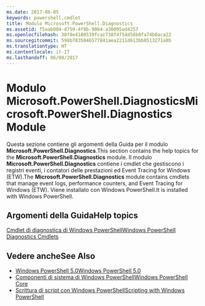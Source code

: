 ```yaml
---
ms.date: 2017-06-05
keywords: powershell,cmdlet
title: Modulo Microsoft.PowerShell.Diagnostics
ms.assetid: f5aab004-d759-4f8b-9064-a30095ad4257
ms.openlocfilehash: 38f8e4100539fcac738f4f54d56b0fa74b0aca22
ms.sourcegitcommit: 598b7835046577841aea2211d613bb8513271a8b
ms.translationtype: HT
ms.contentlocale: it-IT
ms.lasthandoff: 06/08/2017
---
```

# <a name="microsoftpowershelldiagnostics-module"></a><span data-ttu-id="c69c6-103">Modulo Microsoft.PowerShell.Diagnostics</span><span class="sxs-lookup"><span data-stu-id="c69c6-103">Microsoft.PowerShell.Diagnostics Module</span></span>
<span data-ttu-id="c69c6-104">Questa sezione contiene gli argomenti della Guida per il modulo **Microsoft.PowerShell.Diagnostics**.</span><span class="sxs-lookup"><span data-stu-id="c69c6-104">This section contains the help topics for the **Microsoft.PowerShell.Diagnostics** module.</span></span> <span data-ttu-id="c69c6-105">Il modulo **Microsoft.PowerShell.Diagnostics** contiene i cmdlet che gestiscono i registri eventi, i contatori delle prestazioni ed Event Tracing for Windows (ETW).</span><span class="sxs-lookup"><span data-stu-id="c69c6-105">The **Microsoft.PowerShell.Diagnostics** module contains cmdlets that manage event logs, performance counters, and Event Tracing for Windows (ETW).</span></span> <span data-ttu-id="c69c6-106">Viene installato con Windows PowerShell.</span><span class="sxs-lookup"><span data-stu-id="c69c6-106">It is installed with Windows PowerShell.</span></span>

## <a name="help-topics"></a><span data-ttu-id="c69c6-107">Argomenti della Guida</span><span class="sxs-lookup"><span data-stu-id="c69c6-107">Help topics</span></span>
[<span data-ttu-id="c69c6-108">Cmdlet di diagnostica di Windows PowerShell</span><span class="sxs-lookup"><span data-stu-id="c69c6-108">Windows PowerShell Diagnostics Cmdlets</span></span>](http://go.microsoft.com/fwlink/?LinkID=245858)

## <a name="see-also"></a><span data-ttu-id="c69c6-109">Vedere anche</span><span class="sxs-lookup"><span data-stu-id="c69c6-109">See Also</span></span>
- [<span data-ttu-id="c69c6-110">Windows PowerShell 5.0</span><span class="sxs-lookup"><span data-stu-id="c69c6-110">Windows PowerShell 5.0</span></span>](Windows-PowerShell-5.0.md)
- [<span data-ttu-id="c69c6-111">Componenti di sistema di Windows PowerShell</span><span class="sxs-lookup"><span data-stu-id="c69c6-111">Windows PowerShell Core</span></span>](https://technet.microsoft.com/en-us/library/4b75f1e4-f327-48f3-92ab-bf5435094d41)
- [<span data-ttu-id="c69c6-112">Scrittura di script con Windows PowerShell</span><span class="sxs-lookup"><span data-stu-id="c69c6-112">Scripting with Windows PowerShell</span></span>](../../getting-started/fundamental/Scripting-with-Windows-PowerShell.md)

